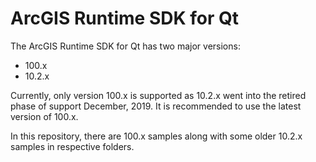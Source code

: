 # ArcGIS Runtime SDK for Qt

The ArcGIS Runtime SDK for Qt has two major versions:
* 100.x
* 10.2.x

Currently, only version 100.x is supported as 10.2.x went into the retired phase of support December, 2019. It is recommended to use the latest version of 100.x.

In this repository, there are 100.x samples along with some older 10.2.x samples in respective folders.